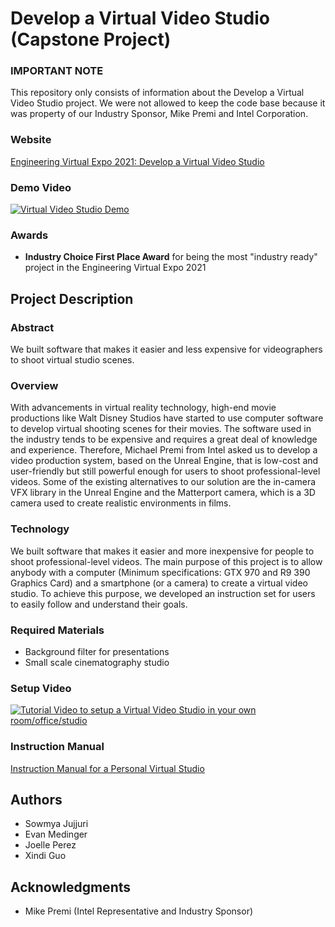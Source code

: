 # Develop a Virtual Video Studio (Capstone Project)

### IMPORTANT NOTE
This repository only consists of information about the Develop a Virtual Video Studio project. We were not allowed to keep the code base because it was property of our Industry Sponsor, Mike Premi and Intel Corporation.

### Website
[Engineering Virtual Expo 2021: Develop a Virtual Video Studio](https://events.engineering.oregonstate.edu/expo2021/project/develop-virtual-video-studio)

### Demo Video
[![Virtual Video Studio Demo](http://img.youtube.com/vi/9pJXe3P51UE/0.jpg)](http://www.youtube.com/watch?v=9pJXe3P51UE "Building a Video Virtual Studio Demo")

### Awards
- **Industry Choice First Place Award** for being the most "industry ready" project in the Engineering Virtual Expo 2021

## Project Description

### Abstract
We built software that makes it easier and less expensive for videographers to shoot virtual studio scenes. 

### Overview
With advancements in virtual reality technology, high-end movie productions like Walt Disney Studios have started to use computer software to develop virtual shooting scenes for their movies. The software used in the industry tends to be expensive and requires a great deal of knowledge and experience. Therefore, Michael Premi from Intel asked us to develop a video production system, based on the Unreal Engine, that is low-cost and user-friendly but still powerful enough for users to shoot professional-level videos. Some of the existing alternatives to our solution are the in-camera VFX library in the Unreal Engine and the Matterport camera, which is a 3D camera used to create realistic environments in films.

### Technology
We built software that makes it easier and more inexpensive for people to shoot professional-level videos. The main purpose of this project is to allow anybody with a computer (Minimum specifications: GTX 970 and R9 390 Graphics Card) and a smartphone (or a camera) to create a virtual video studio. To achieve this purpose, we developed an instruction set for users to easily follow and understand their goals. 

### Required Materials
- Background filter for presentations
- Small scale cinematography studio

### Setup Video
[![Tutorial Video to setup a Virtual Video Studio in your own room/office/studio](http://img.youtube.com/vi/PSiQNglarxo/0.jpg)](http://www.youtube.com/watch?v=PSiQNglarxo "Building a Video Virtual Studio")

### Instruction Manual
[Instruction Manual for a Personal Virtual Studio](instruction_set.pdf)

## Authors
- Sowmya Jujjuri
- Evan Medinger
- Joelle Perez
- Xindi Guo

## Acknowledgments
- Mike Premi (Intel Representative and Industry Sponsor)
